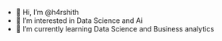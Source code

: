 - 👋 Hi, I’m @h4rshith
- 👀 I’m interested in Data Science and Ai
- 🌱 I’m currently learning Data Science and Business analytics
